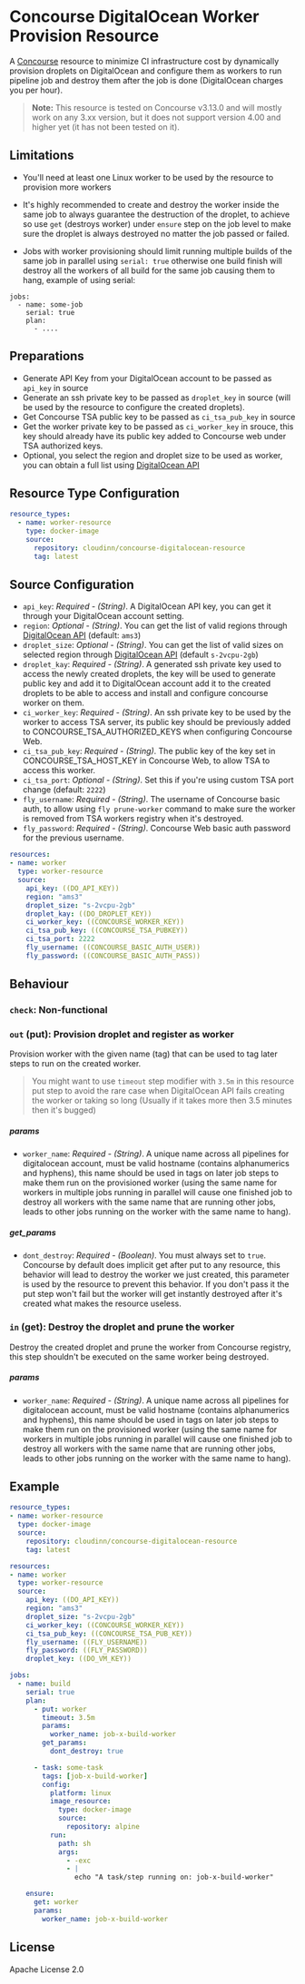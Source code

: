 Concourse DigitalOcean Worker Provision Resource
======================

A [Concourse](http://concourse.ci/) resource to minimize CI infrastructure cost by dynamically provision droplets on DigitalOcean and configure them as workers to run pipeline job and destroy them after the job is done (DigitalOcean charges you per hour).

> **Note:** This resource is tested on Concourse v3.13.0 and will mostly work on any 3.xx version, but it does not support version 4.00 and higher yet (it has not been tested on it).

## Limitations

- You'll need at least one Linux worker to be used by the resource to provision more workers

- It's highly recommended to create and destroy the worker inside the same job to always guarantee the destruction of the droplet, to achieve so use `get` (destroys worker) under `ensure` step on the job level to make sure the droplet is always destroyed no matter the job passed or failed.

- Jobs with worker provisioning should limit running multiple builds of the same job in parallel using `serial: true` otherwise one build finish will destroy all the workers of all build for the same job causing them to hang, example of using serial:

```
jobs:
  - name: some-job
    serial: true
    plan:
      - ....
```

## Preparations

- Generate API Key from your DigitalOcean account to be passed as `api_key` in source
- Generate an ssh private key to be passed as `droplet_key` in source (will be used by the resource to configure the created droplets).
- Get Concourse TSA public key to be passed as `ci_tsa_pub_key` in source
- Get the worker private key to be passed as `ci_worker_key` in srouce, this key should already have its public key added to Concourse web under TSA authorized keys.
- Optional, you select the region and droplet size to be used as worker, you can obtain a full list using [DigitalOcean API](https://developers.digitalocean.com/documentation/v2/)

## Resource Type Configuration

```yaml
resource_types:
  - name: worker-resource
    type: docker-image
    source:
      repository: cloudinn/concourse-digitalocean-resource
      tag: latest
```

## Source Configuration

* `api_key`: _Required - (String)_. A DigitalOcean API key, you can get it through your DigitalOcean account setting.
* `region`: _Optional - (String)_. You can get the list of valid regions through [DigitalOcean API](https://developers.digitalocean.com/documentation/v2/) (default: `ams3`)
* `droplet_size`: _Optional - (String)_. You can get the list of valid sizes on selected region through [DigitalOcean API](https://developers.digitalocean.com/documentation/v2/) (default `s-2vcpu-2gb`)
* `droplet_kay`: _Required - (String)_. A generated ssh private key used to access the newly created droplets, the key will be used to generate public key and add it to DigitalOcean account add it to the created droplets to be able to access and install and configure concourse worker on them.
* `ci_worker_key`: _Required - (String)_. An ssh private key to be used by the worker to access TSA server, its public key should be previously added to CONCOURSE_TSA_AUTHORIZED_KEYS when configuring Concourse Web.
* `ci_tsa_pub_key`: _Required - (String)_. The public key of the key set in CONCOURSE_TSA_HOST_KEY in Concourse Web, to allow TSA to access this worker.
* `ci_tsa_port`: _Optional - (String)_. Set this if you're using custom TSA port change (default: `2222`)
* `fly_username`: _Required - (String)_. The username of Concourse basic auth, to allow using `fly prune-worker` command to make sure the worker is removed from TSA workers registry when it's destroyed.
* `fly_password`: _Required - (String)_. Concourse Web basic auth password for the previous username.


```yaml
resources:
- name: worker
  type: worker-resource
  source:
    api_key: ((DO_API_KEY))
    region: "ams3"
    droplet_size: "s-2vcpu-2gb"
    droplet_kay: ((DO_DROPLET_KEY))
    ci_worker_key: ((CONCOURSE_WORKER_KEY))
    ci_tsa_pub_key: ((CONCOURSE_TSA_PUBKEY))
    ci_tsa_port: 2222
    fly_username: ((CONCOURSE_BASIC_AUTH_USER))
    fly_password: ((CONCOURSE_BASIC_AUTH_PASS))
```

## Behaviour

### `check`: Non-functional

### `out` (put): Provision droplet and register as worker

Provision worker with the given name (tag) that can be used to tag later steps to run on the created worker.

> You might want to use `timeout` step modifier with `3.5m` in this resource put step to avoid the rare case when DigitalOcean API fails creating the worker or taking so long (Usually if it takes more then 3.5 minutes then it's bugged)

##### params

* `worker_name`: _Required - (String)_. A unique name across all pipelines for digitalocean account, must be valid hostname (contains alphanumerics and hyphens), this name should be used in tags on later job steps to make them run on the provisioned worker (using the same name for workers in multiple jobs running in parallel will cause one finished job to destroy all workers with the same name that are running other jobs, leads to other jobs running on the worker with the same name to hang).

##### get_params

* `dont_destroy`:  _Required - (Boolean)_. You must always set to `true`. Concourse by default does implicit get after put to any resource, this behavior will lead to destroy the worker we just created, this parameter is used by the resource to prevent this behavior. If you don't pass it the put step won't fail but the worker will get instantly destroyed after it's created what makes the resource useless.

### `in` (get): Destroy the droplet and prune the worker

Destroy the created droplet and prune the worker from Concourse registry, this step shouldn't be executed on the same worker being destroyed.

##### params

* `worker_name`: _Required - (String)_. A unique name across all pipelines for digitalocean account, must be valid hostname (contains alphanumerics and hyphens), this name should be used in tags on later job steps to make them run on the provisioned worker (using the same name for workers in multiple jobs running in parallel will cause one finished job to destroy all workers with the same name that are running other jobs, leads to other jobs running on the worker with the same name to hang).


## Example

```yaml
resource_types:
- name: worker-resource
  type: docker-image
  source:
    repository: cloudinn/concourse-digitalocean-resource
    tag: latest

resources:
- name: worker
  type: worker-resource
  source:
    api_key: ((DO_API_KEY))
    region: "ams3"
    droplet_size: "s-2vcpu-2gb"
    ci_worker_key: ((CONCOURSE_WORKER_KEY))
    ci_tsa_pub_key: ((CONCOURSE_TSA_PUB_KEY))
    fly_username: ((FLY_USERNAME))
    fly_password: ((FLY_PASSWORD))
    droplet_key: ((DO_VM_KEY))

jobs:
  - name: build
    serial: true
    plan:
      - put: worker
        timeout: 3.5m
        params:
          worker_name: job-x-build-worker
        get_params:
          dont_destroy: true

      - task: some-task
        tags: [job-x-build-worker]
        config:
          platform: linux
          image_resource:
            type: docker-image
            source:
              repository: alpine
          run:
            path: sh
            args:
              - -exc
              - |
                echo "A task/step running on: job-x-build-worker"

    ensure:
      get: worker
      params:
        worker_name: job-x-build-worker
```

## License

Apache License 2.0
